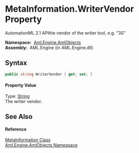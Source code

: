 MetaInformation.WriterVendor Property
=====================================
AutomationML 2.1 APIthe vendor of the writer tool, e.g. "3S"

  **Namespace:**  [Aml.Engine.AmlObjects][1]  
  **Assembly:**  AML.Engine (in AML.Engine.dll)

Syntax
------

```csharp
public string WriterVendor { get; set; }
```

#### Property Value
Type: [String][2]  
 The writer vendor. 

See Also
--------

#### Reference
[MetaInformation Class][3]  
[Aml.Engine.AmlObjects Namespace][1]  

[1]: ../README.md
[2]: https://docs.microsoft.com/dotnet/api/system.string
[3]: README.md
[4]: https://www.automationml.org
[5]: ../../icons/logoShade.png